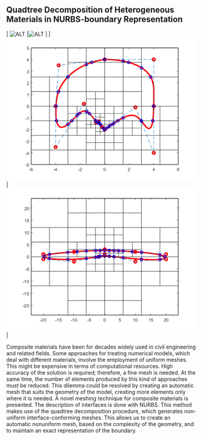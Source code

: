 ## Quadtree Decomposition of Heterogeneous Materials in NURBS-boundary Representation


| ![ALT](/Circunference.png) |![ALT](/Double_Circunference.png) |
| ![ALT](/Moby-Dick.png) | ![ALT](/Flat_Shape.png) | 

Composite materials have been for decades widely used in civil engineering and related fields.
Some approaches for treating numerical models, which deal with different materials, involve the
employment of uniform meshes. This might be expensive in terms of computational resources.
High accuracy of the solution is required; therefore, a fine mesh is needed. At the same time, the
number of elements produced by this kind of approaches must be reduced. This dilemma could
be resolved by creating an automatic mesh that suits the geometry of the model, creating more
elements only where it is needed.
A novel meshing technique for composite materials is presented. The description of interfaces
is done with NURBS. This method makes use of the quadtree decomposition procedure, which
generates non-uniform interface-conforming meshes. This allows us to create an automatic nonuniform
mesh, based on the complexity of the geometry, and to maintain an exact representation
of the boundary.